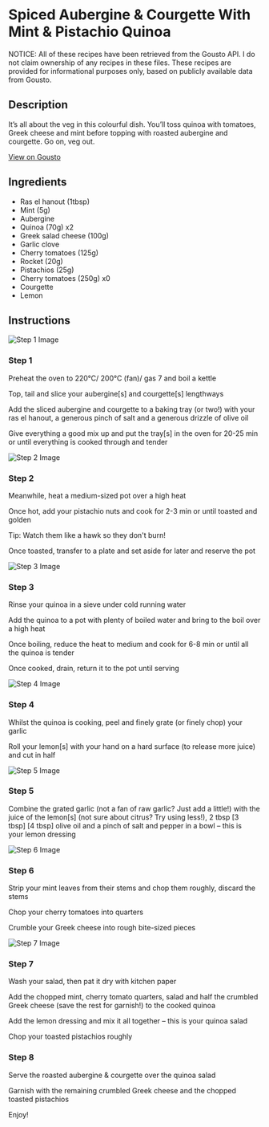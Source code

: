 # Spiced Aubergine & Courgette With Mint & Pistachio Quinoa

NOTICE: All of these recipes have been retrieved from the Gousto API. I do not claim ownership of any recipes in these files. These recipes are provided for informational purposes only, based on publicly available data from Gousto.

## Description

It’s all about the veg in this colourful dish. You’ll toss quinoa with tomatoes, Greek cheese and mint before topping with roasted aubergine and courgette. Go on, veg out.

[View on Gousto](https://www.gousto.co.uk/recipes/cookbook/spiced-aubergine-with-mint-pistachio-quinoa)

## Ingredients

- Ras el hanout (1tbsp)
- Mint (5g)
- Aubergine
- Quinoa (70g) x2
- Greek salad cheese (100g)
- Garlic clove
- Cherry tomatoes (125g)
- Rocket (20g)
- Pistachios (25g)
- Cherry tomatoes (250g) x0
- Courgette
- Lemon

## Instructions

![Step 1 Image](https://production-media.gousto.co.uk/cms/recipe-step-image/RC2229Step-1-x200.jpg)

### Step 1

Preheat the oven to 220°C/ 200°C (fan)/ gas 7 and boil a kettle

Top, tail and slice your aubergine[s] and courgette[s] lengthways

Add the sliced aubergine and courgette to a baking tray (or two!) with your ras el hanout, a generous pinch of salt and a generous drizzle of olive oil

Give everything a good mix up and put the tray[s] in the oven for 20-25 min or until everything is cooked through and tender

![Step 2 Image](https://production-media.gousto.co.uk/cms/recipe-step-image/RC2229Step-2-x200.jpg)

### Step 2

Meanwhile, heat a medium-sized pot over a high heat

Once hot, add your pistachio nuts and cook for 2-3 min or until toasted and golden

Tip: Watch them like a hawk so they don't burn!

Once toasted, transfer to a plate and set aside for later and reserve the pot

![Step 3 Image](https://production-media.gousto.co.uk/cms/recipe-step-image/RC2229Step-3-x200.jpg)

### Step 3

Rinse your quinoa in a sieve under cold running water

Add the quinoa to a pot with plenty of boiled water and bring to the boil over a high heat

Once boiling, reduce the heat to medium and cook for 6-8 min or until all the quinoa is tender

Once cooked, drain, return it to the pot until serving

![Step 4 Image](https://production-media.gousto.co.uk/cms/recipe-step-image/RC2229Step-4-x200.jpg)

### Step 4

Whilst the quinoa is cooking, peel and finely grate (or finely chop) your garlic

Roll your lemon[s] with your hand on a hard surface (to release more juice) and cut in half

![Step 5 Image](https://production-media.gousto.co.uk/cms/recipe-step-image/RC2229Step-5-x200.jpg)

### Step 5

Combine the grated garlic (not a fan of raw garlic? Just add a little!) with the juice of the lemon[s] (not sure about citrus? Try using less!), 2 tbsp <span class="text-purple">[3 tbsp]</span><span class="text-danger"> [4 tbsp]</span> olive oil and a pinch of salt and pepper in a bowl – this is your lemon dressing

![Step 6 Image](https://production-media.gousto.co.uk/cms/recipe-step-image/RC2229Step-6-x200.jpg)

### Step 6

Strip your mint leaves from their stems and chop them roughly, discard the stems

Chop your cherry tomatoes into quarters

Crumble your Greek cheese into rough bite-sized pieces

![Step 7 Image](https://production-media.gousto.co.uk/cms/recipe-step-image/RC2229Step-7-x200.jpg)

### Step 7

Wash your salad, then pat it dry with kitchen paper

Add the chopped mint, cherry tomato quarters, salad and half the crumbled Greek cheese (save the rest for garnish!) to the cooked quinoa

Add the lemon dressing and mix it all together – this is your quinoa salad

Chop your toasted pistachios roughly

### Step 8

Serve the roasted aubergine & courgette over the quinoa salad

Garnish with the remaining crumbled Greek cheese and the chopped toasted pistachios

Enjoy!

